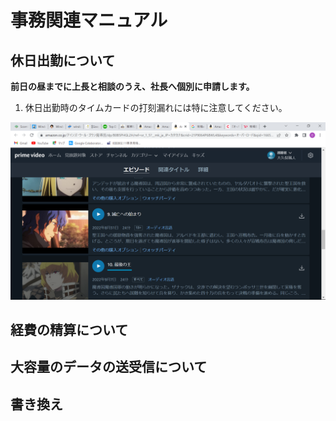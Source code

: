 # 事務関連マニュアル
## 休日出勤について
**前日の昼までに上長と相談のうえ、社長へ個別に申請します。**

1. 休日出勤時のタイムカードの打刻漏れには特に注意してください。

![amazon](img/amazon_prime_video.png)
## 経費の精算について
## 大容量のデータの送受信について
## 書き換え